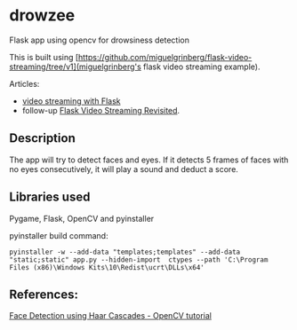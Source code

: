 
# drowzee
Flask app using opencv for drowsiness detection

This is built using [https://github.com/miguelgrinberg/flask-video-streaming/tree/v1](miguelgrinberg's flask video streaming example).

Articles:

* [video streaming with Flask](http://blog.miguelgrinberg.com/post/video-streaming-with-flask) 
* follow-up [Flask Video Streaming Revisited](http://blog.miguelgrinberg.com/post/flask-video-streaming-revisited).

## Description

The app will try to detect faces and eyes. If it detects 5 frames of faces with no eyes consecutively, it will play a sound and deduct a score.

## Libraries used

Pygame, Flask, OpenCV and pyinstaller

pyinstaller build command:

    pyinstaller -w --add-data "templates;templates" --add-data "static;static" app.py --hidden-import  ctypes --path 'C:\Program Files (x86)\Windows Kits\10\Redist\ucrt\DLLs\x64'   
      
## References: 

[Face Detection using Haar Cascades - OpenCV tutorial](https://docs.opencv.org/3.3.0/d7/d8b/tutorial_py_face_detection.html)
